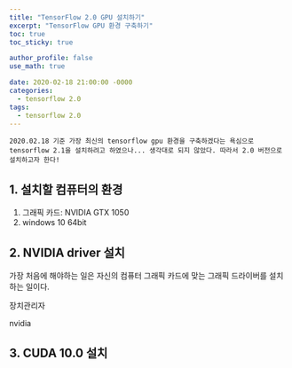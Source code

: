 ```yaml
---
title: "TensorFlow 2.0 GPU 설치하기"
excerpt: "TensorFlow GPU 환경 구축하기"
toc: true
toc_sticky: true

author_profile: false
use_math: true

date: 2020-02-18 21:00:00 -0000
categories: 
  - tensorflow 2.0
tags:
  - tensorflow 2.0
---
```


	2020.02.18 기준 가장 최신의 tensorflow gpu 환경을 구축하겠다는 욕심으로 tensorflow 2.1을 설치하려고 하였으나... 생각대로 되지 않았다. 따라서 2.0 버전으로 설치하고자 한다!

## 1. 설치할 컴퓨터의 환경

1. 그래픽 카드: NVIDIA GTX 1050
2. windows 10 64bit

## 2. NVIDIA driver 설치

가장 처음에 해야하는 일은 자신의 컴퓨터 그래픽 카드에 맞는 그래픽 드라이버를 설치하는 일이다.

장치관리자

nvidia

## 3. CUDA 10.0 설치
<!--stackedit_data:
eyJoaXN0b3J5IjpbLTE5MTU2NzQ1Nl19
-->